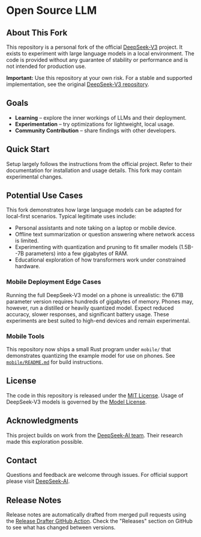 # Open Source LLM

## About This Fork

This repository is a personal fork of the official [DeepSeek-V3](https://github.com/deepseek-ai/DeepSeek-V3) project. It exists to experiment with large language models in a local environment. The code is provided without any guarantee of stability or performance and is not intended for production use.

**Important:** Use this repository at your own risk. For a stable and supported implementation, see the original [DeepSeek-V3 repository](https://github.com/deepseek-ai/DeepSeek-V3).

## Goals

- **Learning** – explore the inner workings of LLMs and their deployment.
- **Experimentation** – try optimizations for lightweight, local usage.
- **Community Contribution** – share findings with other developers.

## Quick Start

Setup largely follows the instructions from the official project. Refer to their documentation for installation and usage details. This fork may contain experimental changes.

## Potential Use Cases

This fork demonstrates how large language models can be adapted for local-first scenarios. Typical legitimate uses include:

- Personal assistants and note taking on a laptop or mobile device.
- Offline text summarization or question answering where network access is limited.
- Experimenting with quantization and pruning to fit smaller models (1.5B--7B parameters) into a few gigabytes of RAM.
- Educational exploration of how transformers work under constrained hardware.

### Mobile Deployment Edge Cases

Running the full DeepSeek-V3 model on a phone is unrealistic: the 671B parameter version requires hundreds of gigabytes of memory. Phones may, however, run a distilled or heavily quantized model. Expect reduced accuracy, slower responses, and significant battery usage. These experiments are best suited to high-end devices and remain experimental.

### Mobile Tools

This repository now ships a small Rust program under `mobile/` that demonstrates quantizing the example model for use on phones. See [`mobile/README.md`](mobile/README.md) for build instructions.
## License

The code in this repository is released under the [MIT License](LICENSE-CODE). Usage of DeepSeek-V3 models is governed by the [Model License](LICENSE-MODEL).

## Acknowledgments

This project builds on work from the [DeepSeek-AI team](https://github.com/deepseek-ai). Their research made this exploration possible.

## Contact

Questions and feedback are welcome through issues. For official support please visit [DeepSeek-AI](https://www.deepseek.com/).

## Release Notes

Release notes are automatically drafted from merged pull requests using the [Release Drafter GitHub Action](https://github.com/marketplace/actions/release-drafter). Check the "Releases" section on GitHub to see what has changed between versions.
